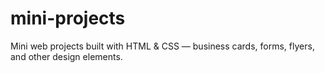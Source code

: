 # mini-projects
Mini web projects built with HTML &amp; CSS — business cards, forms, flyers, and other design elements.
